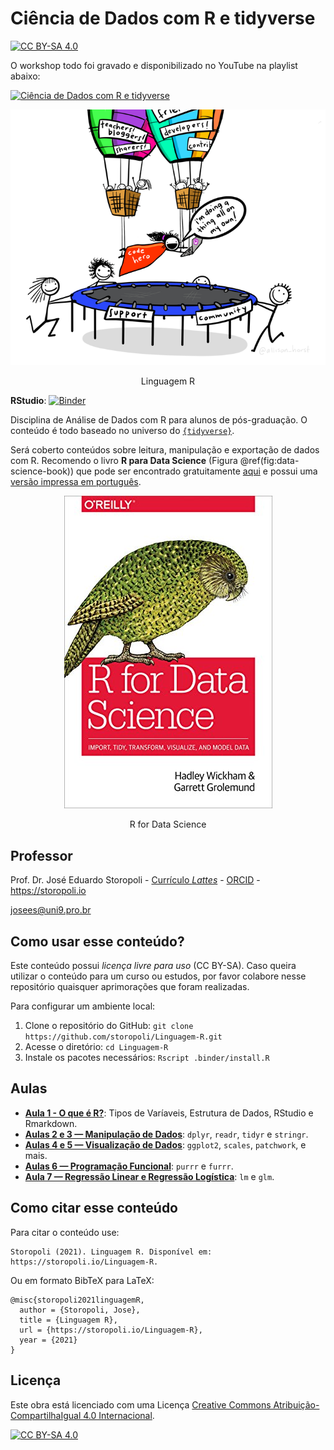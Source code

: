 Ciência de Dados com R e tidyverse
================

[![CC BY-SA
4.0](https://img.shields.io/badge/License-CC%20BY--SA%204.0-lightgrey.svg)](http://creativecommons.org/licenses/by-sa/4.0/)

O workshop todo foi gravado e disponibilizado no YouTube na playlist
abaixo:

[![Ciência de Dados com R e
tidyverse](https://img.youtube.com/vi/DUkKzhua3X8/maxresdefault.jpg)](https://youtube.com/playlist?list=PLpTXaEnTpmwPfh52DcUbXcH2RdOi_idFd)

<div class="figure" style="text-align: center">

<img src="images/code-hero.png" alt="Linguagem R" width="720" />
<p class="caption">
Linguagem R
</p>

</div>

**RStudio**:
[![Binder](https://mybinder.org/badge_logo.svg)](https://mybinder.org/v2/gh/storopoli/Estatistica-Bayesiana/master?urlpath=rstudio)

Disciplina de Análise de Dados com R para alunos de pós-graduação. O
conteúdo é todo baseado no universo do
[`{tidyverse}`](https://www.tidyverse.org).

Será coberto conteúdos sobre leitura, manipulação e exportação de dados
com R. Recomendo o livro **R para Data Science** (Figura
@ref(fig:data-science-book)) que pode ser encontrado gratuitamente
[aqui](https://r4ds.had.co.nz) e possui uma [versão impressa em
português](https://www.amazon.com.br/Para-Data-Science-Hadley-Wickham/dp/8550803243).

<div class="figure" style="text-align: center">

<img src="images/R_for_data_science.jpg" alt="R for Data Science" width="333" />
<p class="caption">
R for Data Science
</p>

</div>

## Professor

Prof. Dr. José Eduardo Storopoli - [Currículo
*Lattes*](http://lattes.cnpq.br/2281909649311607) -
[ORCID](https://orcid.org/0000-0002-0559-5176) - <https://storopoli.io>

<josees@uni9.pro.br>

## Como usar esse conteúdo?

Este conteúdo possui *licença livre para uso* (CC BY-SA). Caso queira
utilizar o conteúdo para um curso ou estudos, por favor colabore nesse
repositório quaisquer aprimorações que foram realizadas.

Para configurar um ambiente local:

1.  Clone o repositório do GitHub:
    `git clone https://github.com/storopoli/Linguagem-R.git`
2.  Acesse o diretório: `cd Linguagem-R`
3.  Instale os pacotes necessários: `Rscript .binder/install.R`

## Aulas

-   [**Aula 1 - O que é
    R?**](https://storopoli.io/Linguagem-R/1-O_que_e_R.html): Tipos de
    Varíaveis, Estrutura de Dados, RStudio e Rmarkdown.
-   [**Aulas 2 e 3 — Manipulação de
    Dados**](https://storopoli.io/Linguagem-R/2-Manipulacao_Dados.html):
    `dplyr`, `readr`, `tidyr` e `stringr`.
-   [**Aulas 4 e 5 — Visualização de
    Dados**](https://storopoli.io/Linguagem-R/3-Visualizacao_Dados.html):
    `ggplot2`, `scales`, `patchwork`, e mais.
-   [**Aulas 6 — Programação
    Funcional**](https://storopoli.io/Linguagem-R/4-Programacao_Funcional.html):
    `purrr` e `furrr`.
-   [**Aula 7 — Regressão Linear e Regressão
    Logística**](https://storopoli.io/Linguagem-R/5-Regressao.html):
    `lm` e `glm`.

## Como citar esse conteúdo

Para citar o conteúdo use:

    Storopoli (2021). Linguagem R. Disponível em: https://storopoli.io/Linguagem-R.

Ou em formato BibTeX para LaTeX:

    @misc{storopoli2021linguagemR,
      author = {Storopoli, Jose},
      title = {Linguagem R},
      url = {https://storopoli.io/Linguagem-R},
      year = {2021}
    }

## Licença

Este obra está licenciado com uma Licença [Creative Commons
Atribuição-CompartilhaIgual 4.0
Internacional](http://creativecommons.org/licenses/by-sa/4.0/).

[![CC BY-SA
4.0](https://licensebuttons.net/l/by-sa/4.0/88x31.png)](http://creativecommons.org/licenses/by-sa/4.0/)
